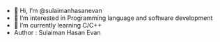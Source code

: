 - 👋 Hi, I’m @sulaimanhasanevan
- 👀 I’m interested in Programming language and software development
- 🌱 I’m currently learning C/C++ </br>
- Author : Sulaiman Hasan Evan
